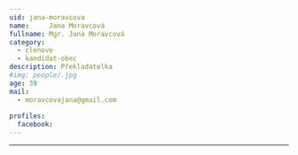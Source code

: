 ```yaml
---
uid: jana-moravcova
name:     Jana Moravcová
fullname: Mgr. Jana Moravcová
category:
  - clenove
  - kandidat-obec
description: Překladatelka
#img: people/.jpg
age: 39
mail:
  - moravcovajana@gmail.com
 
profiles:
  facebook: 
---
```




---